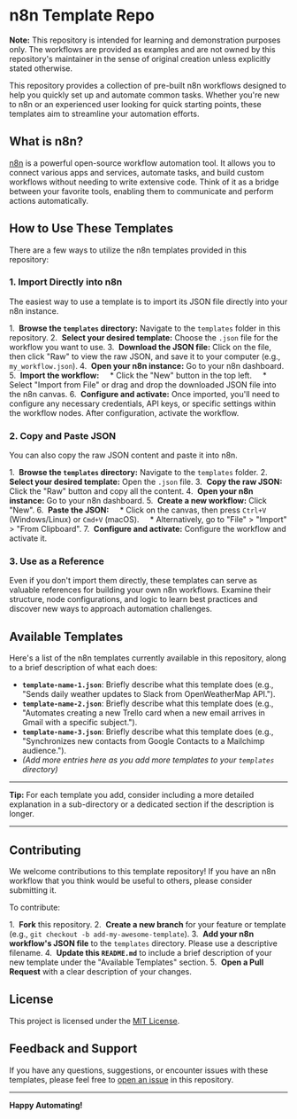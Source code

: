 # n8n Template Repo

**Note:** This repository is intended for learning and demonstration purposes only. The workflows are provided as examples and are not owned by this repository's maintainer in the sense of original creation unless explicitly stated otherwise.

This repository provides a collection of pre-built n8n workflows designed to help you quickly set up and automate common tasks. Whether you're new to n8n or an experienced user looking for quick starting points, these templates aim to streamline your automation efforts.

## What is n8n?

[n8n](https://n8n.io/) is a powerful open-source workflow automation tool. It allows you to connect various apps and services, automate tasks, and build custom workflows without needing to write extensive code. Think of it as a bridge between your favorite tools, enabling them to communicate and perform actions automatically.

## How to Use These Templates

There are a few ways to utilize the n8n templates provided in this repository:

### 1. Import Directly into n8n

The easiest way to use a template is to import its JSON file directly into your n8n instance.

1.  **Browse the `templates` directory:** Navigate to the `templates` folder in this repository.
2.  **Select your desired template:** Choose the `.json` file for the workflow you want to use.
3.  **Download the JSON file:** Click on the file, then click "Raw" to view the raw JSON, and save it to your computer (e.g., `my_workflow.json`).
4.  **Open your n8n instance:** Go to your n8n dashboard.
5.  **Import the workflow:**
    * Click the "New" button in the top left.
    * Select "Import from File" or drag and drop the downloaded JSON file into the n8n canvas.
6.  **Configure and activate:** Once imported, you'll need to configure any necessary credentials, API keys, or specific settings within the workflow nodes. After configuration, activate the workflow.

### 2. Copy and Paste JSON

You can also copy the raw JSON content and paste it into n8n.

1.  **Browse the `templates` directory:** Navigate to the `templates` folder.
2.  **Select your desired template:** Open the `.json` file.
3.  **Copy the raw JSON:** Click the "Raw" button and copy all the content.
4.  **Open your n8n instance:** Go to your n8n dashboard.
5.  **Create a new workflow:** Click "New".
6.  **Paste the JSON:**
    * Click on the canvas, then press `Ctrl+V` (Windows/Linux) or `Cmd+V` (macOS).
    * Alternatively, go to "File" > "Import" > "From Clipboard".
7.  **Configure and activate:** Configure the workflow and activate it.

### 3. Use as a Reference

Even if you don't import them directly, these templates can serve as valuable references for building your own n8n workflows. Examine their structure, node configurations, and logic to learn best practices and discover new ways to approach automation challenges.

## Available Templates

Here's a list of the n8n templates currently available in this repository, along to a brief description of what each does:

* **`template-name-1.json`**: Briefly describe what this template does (e.g., "Sends daily weather updates to Slack from OpenWeatherMap API.").
* **`template-name-2.json`**: Briefly describe what this template does (e.g., "Automates creating a new Trello card when a new email arrives in Gmail with a specific subject.").
* **`template-name-3.json`**: Briefly describe what this template does (e.g., "Synchronizes new contacts from Google Contacts to a Mailchimp audience.").
* *(Add more entries here as you add more templates to your `templates` directory)*

---

**Tip:** For each template you add, consider including a more detailed explanation in a sub-directory or a dedicated section if the description is longer.

---

## Contributing

We welcome contributions to this template repository! If you have an n8n workflow that you think would be useful to others, please consider submitting it.

To contribute:

1.  **Fork** this repository.
2.  **Create a new branch** for your feature or template (e.g., `git checkout -b add-my-awesome-template`).
3.  **Add your n8n workflow's JSON file** to the `templates` directory. Please use a descriptive filename.
4.  **Update this `README.md`** to include a brief description of your new template under the "Available Templates" section.
5.  **Open a Pull Request** with a clear description of your changes.

## License

This project is licensed under the [MIT License](LICENSE).

## Feedback and Support

If you have any questions, suggestions, or encounter issues with these templates, please feel free to [open an issue](https://github.com/YOUR_USERNAME/n8n-template-repo/issues) in this repository.

---

**Happy Automating!**
